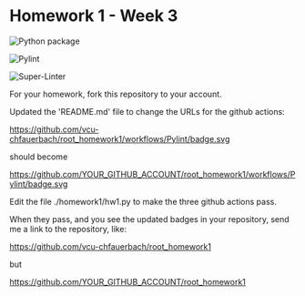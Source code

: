 # Homework 1 - Week 3

![Python package](https://github.com/vcu-adhii/root_homework1/workflows/Python%20package/badge.svg)

![Pylint](https://github.com/vcu-adhii/root_homework1/workflows/Pylint/badge.svg)

![Super-Linter](https://github.com/vcu-adhii/root_homework1/workflows/Super-Linter/badge.svg)

For your homework, fork this repository to your account.

Updated the 'README.md' file to change the URLs for the github actions:

https://github.com/vcu-chfauerbach/root_homework1/workflows/Pylint/badge.svg

should become

https://github.com/YOUR_GITHUB_ACCOUNT/root_homework1/workflows/Pylint/badge.svg

Edit the file ./homework1/hw1.py to make the three github actions pass.

When they pass, and you see the updated badges in your repository, send me a link to the repository, like:

https://github.com/vcu-chfauerbach/root_homework1

but

https://github.com/YOUR_GITHUB_ACCOUNT/root_homework1
